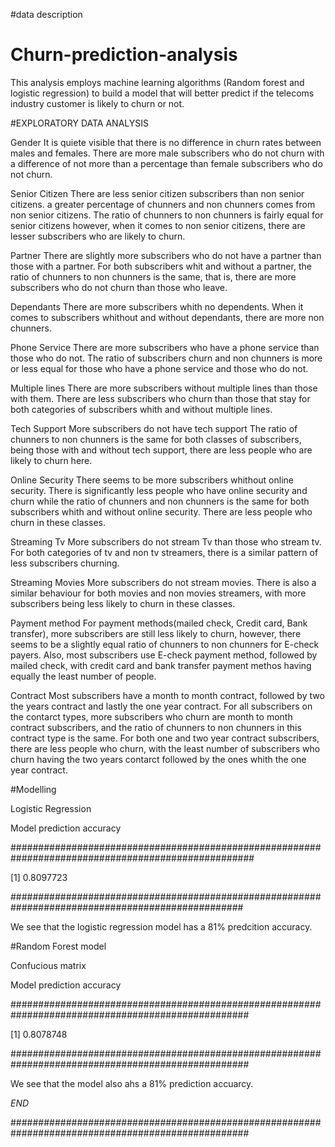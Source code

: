 #data description


# Churn-prediction-analysis
This analysis employs machine learning algorithms (Random forest and logistic regression) to build a model that will better predict if the telecoms industry customer is likely to churn or not.

#EXPLORATORY DATA ANALYSIS

Gender
It is quiete visible that there is no difference in churn rates between males and females.
There are more male subscribers who do not churn with a difference of not more than a percentage than female subscribers who do not churn.
 
Senior Citizen
There are less senior citizen subscribers than non senior citizens. a greater percentage of chunners and non chunners comes from non senior citizens.
The ratio of chunners to non chunners is fairly equal for senior citizens however, when it comes to non senior citizens, there are lesser subscribers who are likely to churn.

Partner
There are slightly more subscribers who do not have a partner than those with a partner.
For both subscribers whit and without a partner, the ratio of chunners to non chunners is the same, that is, there are more subscribers who do not churn than those who leave.

Dependants
There are more subscribers whith no dependents.
When it comes to subscribers whithout and without dependants, there are more non chunners.

Phone Service
There are more subscribers who have a phone service than those who do not.
The ratio of subscribers churn and non chunners is more or less equal for those who have a phone service and those who do not.

Multiple lines
There are more subscribers without multiple lines than those with them.
There are less subscribers who churn than those that stay for both categories of subscribers whith and without multiple lines.

Tech Support
More subscribers do not have tech support
The ratio of chunners to non chunners is the same for both classes of subscribers, being those with and without tech support, there are less people who are likely to churn here.

Online Security
There seems to be more subscribers whithout online security.
There is significantly less people who have online security and churn while the ratio of chunners and non chunners is the same for both subscribers whith and without online security. There are less people who churn in these classes.

Streaming Tv
More subscribers do not stream Tv than those who stream tv.
For both categories of tv and non tv streamers, there is a similar pattern of less subscribers churning.

Streaming Movies
More subscribers do not stream movies.
There is also a similar behaviour for both movies and non movies streamers, with more subscribers being less likely to churn in these classes.

Payment method
For payment methods(mailed check, Credit card, Bank transfer), more subscribers are still less likely to churn, however, there seems to be a slightly equal ratio of chunners to non chunners for E-check payers.
Also, most subscribers use E-check payment method, followed by mailed check, with credit card and bank transfer payment methos having equally the least number of people.

Contract
Most subscribers have a month to month contract, followed by two the years contract and lastly the one year contract.
For all subscribers on the contarct types, more subscribers who churn are month to month contract subscribers, and the ratio of chunners to non chunners in this contract type is the same.
For both one and two year contract subscribers, there are less people who churn, with the least number of subscribers who churn having the two years contarct followed by the ones whith the one year contract.

#Modelling

Logistic Regression

Model prediction accuracy

####################################################################################################

[1] 0.8097723

##################################################################################################

We see that the logistic regression model has a 81% predcition accuracy.

#Random Forest model

Confucious matrix

Model prediction accuracy

###################################################################################################

[1] 0.8078748

###################################################################################################

We see that the model also ahs a 81% prediction accuarcy.

*END*

###################################################################################################

